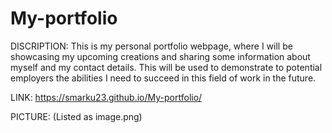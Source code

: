 # My-portfolio


DISCRIPTION:
This is my personal portfolio webpage, where I will be showcasing my upcoming creations and sharing some information about myself and my contact details. This will be used to demonstrate to potential employers the abilities I need to succeed in this field of work in the future.

LINK: https://smarku23.github.io/My-portfolio/

PICTURE: (Listed as image.png)